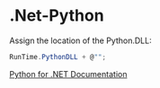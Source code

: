 # .Net-Python

Assign the location of the Python.DLL:

```csharp
RunTime.PythonDLL + @"";
```

[Python for .NET Documentation](https://pythonnet.github.io/)

